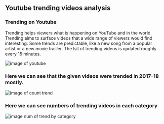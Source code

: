 ## Youtube trending videos analysis

### Trending on Youtube
Trending helps viewers what is happening on YouTube and in the world. Trending aims to surface videos that a wide range of viewers would find interesting. Some trends are predictable, like a new song from a popular artist or a new movie trailler.
The lsit of trending videos is updated roughly every 15 minutes.

![image of youtube](https://github.com/evgenygrobov/EDA-case-study/blob/main/images/trend_youtube.jpg)

### Here we can see that  the given videos  were trended in 2017-18 mostly.

![image of count trend](https://github.com/evgenygrobov/EDA-case-study/blob/main/images/count_trend.png)

### Here we can see numbers of trending videos in each category

![image num of trend by category](https://github.com/evgenygrobov/EDA-case-study/blob/main/images/num_trends_by_category.png)